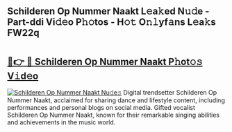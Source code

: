 ## Schilderen Op Nummer Naakt L𝚎a𝚔ed N𝚞𝚍e - Part-ddi Vi𝚍𝚎o P𝚑𝚘tos - H𝚘𝚝 O𝚗𝚕yf𝚊ns L𝚎a𝚔s FW22q

# <h2><a href="http://kf4w3u.oniu.top/?m=Schilderen+Op+Nummer+Naakt">🔗👉 🔴 Schilderen Op Nummer Naakt P𝚑ot𝚘𝚜 V𝚒d𝚎o</a></h2>

[![Schilderen Op Nummer Naakt Nu𝚍e𝚜](https://i.imgur.com/0qMVB7G.gif)](http://kf4w3u.oniu.top/?m=Schilderen+Op+Nummer+Naakt)
Digital trendsetter Schilderen Op Nummer Naakt, acclaimed for sharing dance and lifestyle content, including performances and personal blogs on social media. Gifted vocalist Schilderen Op Nummer Naakt, known for their remarkable singing abilities and achievements in the music world.  
